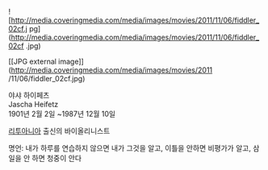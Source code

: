 ![http://media.coveringmedia.com/media/images/movies/2011/11/06/fiddler_02cf.j
pg](http://media.coveringmedia.com/media/images/movies/2011/11/06/fiddler_02cf
.jpg)

[[JPG external image]](http://media.coveringmedia.com/media/images/movies/2011
/11/06/fiddler_02cf.jpg)

야샤 하이페츠  
Jascha Heifetz  
1901년 2월 2일 ~1987년 12월 10일

[리투아니아](%EB%A6%AC%ED%88%AC%EC%95%84%EB%8B%88%EC%95%84.md) 출신의 바이올리니스트

명언: 내가 하루를 연습하지 않으면 내가 그것을 알고, 이틀을 안하면 비평가가 알고, 삼일을 안 하면 청중이 안다

